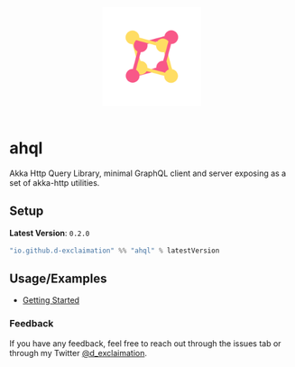 <p align="center">
<img src="https://github.com/d-exclaimation/ahql/blob/main/icon.png" width="175" alt="logo" style="margin:1rem;"/>
</p>
<p align="center"> <h1>ahql</h1></p>


Akka Http Query Library, minimal GraphQL client and server exposing as a set of akka-http utilities.

## Setup

**Latest Version**: `0.2.0`

```sbt
"io.github.d-exclaimation" %% "ahql" % latestVersion
```

## Usage/Examples

- [Getting Started](https://overlayer.netlify.app/docs/intro)

### Feedback

If you have any feedback, feel free to reach out through the issues tab or through my
Twitter [@d_exclaimation](https://twitter.com/d_exclaimation).
